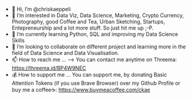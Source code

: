 - 👋 Hi, I’m @chriskaeppeli
- 👀 I’m interested in Data Viz, Data Science, Marketing, Crypto Currency, Photography, good Coffee and Tea, Urban Sketching, Startups, Entepreneurship and a lot more stuff. So just hit me up ;-P.
- 🌱 I’m currently learning Python, SQL and improving my Data Science Skills
- 💞️ I’m looking to collaborate on different project and learning more in the field of Data Science and Data Visualisation.
- 📫 How to reach me ... --> You can contact me anytime on Threema: https://threema.id/BP4W9NEC
- 💰 How to support me ... You can support me, by donating Basic Attention Tokens (if you use Brave Browser) over my Github Profile or buy me a coffee☕: https://www.buymeacoffee.com/ckae

<!---
chriskaeppeli/chriskaeppeli is a ✨ special ✨ repository because its `README.md` (this file) appears on your GitHub profile.
You can click the Preview link to take a look at your changes.
--->
